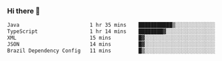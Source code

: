 ### Hi there 👋

<!--START_SECTION:waka-->

```txt
Java                       1 hr 35 mins    ███████████▒░░░░░░░░░░░░░   45.11 %
TypeScript                 1 hr 14 mins    ████████▓░░░░░░░░░░░░░░░░   35.04 %
XML                        15 mins         █▓░░░░░░░░░░░░░░░░░░░░░░░   07.24 %
JSON                       14 mins         █▓░░░░░░░░░░░░░░░░░░░░░░░   06.75 %
Brazil Dependency Config   11 mins         █▒░░░░░░░░░░░░░░░░░░░░░░░   05.47 %
```

<!--END_SECTION:waka-->

<!--
**jerry-shao/jerry-shao** is a ✨ _special_ ✨ repository because its `README.md` (this file) appears on your GitHub profile.

Here are some ideas to get you started:

- 🔭 I’m currently working on ...
- 🌱 I’m currently learning ...
- 👯 I’m looking to collaborate on ...
- 🤔 I’m looking for help with ...
- 💬 Ask me about ...
- 📫 How to reach me: ...
- 😄 Pronouns: ...
- ⚡ Fun fact: ...
-->
